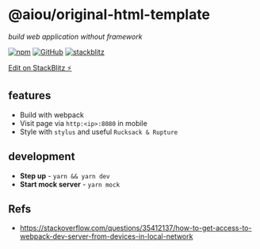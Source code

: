 # @aiou/original-html-template
*build web application without framework*

[![npm](https://img.shields.io/npm/v/@aiou/original-html-template)](https://github.com/JiangWeixian/templates/tree/master/packages/original-html-template) [![GitHub](https://img.shields.io/npm/l/@aiou/original-html-template)](https://github.com/JiangWeixian/templates/tree/master/packages/original-html-template) [![stackblitz](https://img.shields.io/badge/%E2%9A%A1%EF%B8%8Fstackblitz-online-blue)](https://stackblitz.com/github/JiangWeixian/templates/tree/master/packages/original-html-template)

[Edit on StackBlitz ⚡️](https://stackblitz.com/github/JiangWeixian/templates/tree/master/packages/original-html-template)

## features

- Build with webpack
- Visit page via `http:<ip>:8080` in mobile
- Style with `stylus` and useful `Rucksack & Rupture`

## development

- **Step up** - `yarn && yarn dev`
- **Start mock server** - `yarn mock`
## Refs

- https://stackoverflow.com/questions/35412137/how-to-get-access-to-webpack-dev-server-from-devices-in-local-network
